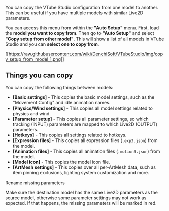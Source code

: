You can copy the VTube Studio configuration from one model to another. This can be useful if you have multiple models with similar Live2D parameters.

You can access this menu from within the **"Auto Setup"** menu. First, load the **model you want to copy from**. Then go to **"Auto Setup"** and select **"Copy setup from other model"**. This will show a list of all models in VTube Studio and you can **select one to copy from**.

[[https://raw.githubusercontent.com/wiki/DenchiSoft/VTubeStudio/img/copy_setup_from_model_1.png]]

## Things you can copy

You can copy the following things between models:

* **[Basic settings]** - This copies the basic model settings, such as the "Movement Config" and idle animation names.
* **[Physics/Wind settings]** - This copies all model settings related to physics and wind.
* **[Parameter setup]** - This copies all parameter settings, so which tracking (INPUT) parameters are mapped to which Live2D (OUTPUT) parameters.
* **[Hotkeys]** - This copies all settings related to hotkeys.
* **[Expression files]** - This copies all expression files (`.exp3.json`) from the model.
* **[Animation files]** - This copies all animation files (`.motion3.json`) from the model.
* **[Model icon]** - This copies the model icon file.
* **[ArtMesh settings]** - This copies over all per-ArtMesh data, such as item pinning exclusions, lighting system customization and more.


Rename missing parameters




 Make sure the destination model has the same Live2D parameters as the source model, otherwise some parameter settings may not work as expected. If that happens, the missing parameters will be marked in red.